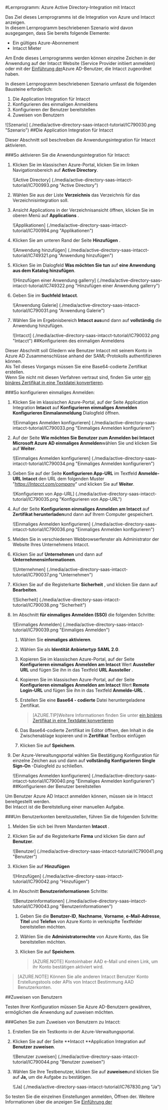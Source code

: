 <properties 
    pageTitle="Lernprogramm: Azure Active Directory-Integration mit Intacct | Microsoft Azure" 
    description="Erfahren Sie, wie mit Intacct in Azure Active Directory-auf automatisierte Bereitstellung und mehr!" 
    services="active-directory" 
    authors="jeevansd"  
    documentationCenter="na" 
    manager="femila"/>
<tags 
    ms.service="active-directory" 
    ms.devlang="na" 
    ms.topic="article" 
    ms.tgt_pltfrm="na" 
    ms.workload="identity" 
    ms.date="09/29/2016" 
    ms.author="jeedes" />

#<a name="tutorial-azure-active-directory-integration-with-intacct"></a>Lernprogramm: Azure Active Directory-Integration mit Intacct
  
Das Ziel dieses Lernprogramms ist die Integration von Azure und Intacct anzeigen.  
In diesem Lernprogramm beschriebenen Szenario wird davon ausgegangen, dass Sie bereits folgende Elemente:

-   Ein gültiges Azure-Abonnement
-   Intacct Mieter
  
Am Ende dieses Lernprogramms werden können einzelne Zeichen in der Anwendung auf der Intacct Website (Service Provider initiiert anmelden) oder mit der [Einführung der](active-directory-saas-access-panel-introduction.md)Azure AD-Benutzer, die Intacct zugeordnet haben.
  
In diesem Lernprogramm beschriebenen Szenario umfasst die folgenden Bausteine erforderlich:

1.  Die Application Integration für Intacct
2.  Konfigurieren des einmaligen Anmeldens
3.  Konfigurieren der Benutzer bereitstellen
4.  Zuweisen von Benutzern

![Szenario] (./media/active-directory-saas-intacct-tutorial/IC790030.png "Szenario")
##<a name="enabling-the-application-integration-for-intacct"></a>Die Application Integration für Intacct
  
Dieser Abschnitt soll beschreiben die Anwendungsintegration für Intacct aktivieren.

###<a name="to-enable-the-application-integration-for-intacct-perform-the-following-steps"></a>So aktivieren Sie die Anwendungsintegration für Intacct:

1.  Klicken Sie im klassischen Azure-Portal, klicken Sie im linken Navigationsbereich auf **Active Directory**.

    ![Active Directory] (./media/active-directory-saas-intacct-tutorial/IC700993.png "Active Directory")

2.  Wählen Sie aus der Liste **Verzeichnis** das Verzeichnis für das Verzeichnisintegration soll.

3.  Ansicht Applications in der Verzeichnisansicht öffnen, klicken Sie im oberen Menü auf **Applications** .

    ![Applikationen] (./media/active-directory-saas-intacct-tutorial/IC700994.png "Applikationen")

4.  Klicken Sie am unteren Rand der Seite **Hinzufügen** .

    ![Anwendung hinzufügen] (./media/active-directory-saas-intacct-tutorial/IC749321.png "Anwendung hinzufügen")

5.  Klicken Sie im Dialogfeld **Was möchten Sie tun** auf **eine Anwendung aus dem Katalog hinzufügen**.

    ![Hinzufügen einer Anwendung gallerry] (./media/active-directory-saas-intacct-tutorial/IC749322.png "Hinzufügen einer Anwendung gallerry")

6.  Geben Sie im **Suchfeld** **Intacct**.

    ![Anwendung Galerie] (./media/active-directory-saas-intacct-tutorial/IC790031.png "Anwendung Galerie")

7.  Wählen Sie im Ergebnisbereich **Intacct aus**und dann auf **vollständig** die Anwendung hinzufügen.

    ![Intacct] (./media/active-directory-saas-intacct-tutorial/IC790032.png "Intacct")
##<a name="configuring-single-sign-on"></a>Konfigurieren des einmaligen Anmeldens
  
Dieser Abschnitt soll Gliedern wie Benutzer Intacct mit seinem Konto in Azure AD Zusammenschlüsse anhand der SAML-Protokolls authentifizieren können.  
Als Teil dieses Vorgangs müssen Sie eine Base64-codierte Zertifikat erstellen.  
Wenn Sie nicht mit diesen Verfahren vertraut sind, finden Sie unter [ein binäres Zertifikat in eine Textdatei konvertieren](http://youtu.be/PlgrzUZ-Y1o).

###<a name="to-configure-single-sign-on-perform-the-following-steps"></a>So konfigurieren einmaliges Anmelden:

1.  Klicken Sie im klassischen Azure-Portal, auf der Seite Application Integration **Intacct** auf **Konfigurieren einmaliges Anmelden** **Konfigurieren Einmalanmeldung** Dialogfeld öffnen.

    ![Einmaliges Anmelden konfigurieren] (./media/active-directory-saas-intacct-tutorial/IC790033.png "Einmaliges Anmelden konfigurieren")

2.  Auf der Seite **Wie möchten Sie Benutzer zum Anmelden bei Intacct** **Microsoft Azure AD einmaliges Anmelden**wählen Sie und klicken Sie auf **Weiter**.

    ![Einmaliges Anmelden konfigurieren] (./media/active-directory-saas-intacct-tutorial/IC790034.png "Einmaliges Anmelden konfigurieren")

3.  Geben Sie auf der Seite **Konfigurieren App-URL** im Textfeld **Anmelde-URL Intacct** den URL dem folgenden Muster "*https://Intacct.com/company*" und klicken Sie auf **Weiter**.

    ![Konfigurieren von App-URL] (./media/active-directory-saas-intacct-tutorial/IC790035.png "Konfigurieren von App-URL")

4.  Auf der Seite **Konfigurieren einmaliges Anmelden am Intacct** auf **Zertifikat herunterladen**und dann auf Ihrem Computer gespeichert.

    ![Einmaliges Anmelden konfigurieren] (./media/active-directory-saas-intacct-tutorial/IC790036.png "Einmaliges Anmelden konfigurieren")

5.  Melden Sie in verschiedenen Webbrowserfenster als Administrator der Website Ihres Unternehmens Intacct.

6.  Klicken Sie auf **Unternehmen** und dann auf **Unternehmensinformationen**.

    ![Unternehmen] (./media/active-directory-saas-intacct-tutorial/IC790037.png "Unternehmen")

7.  Klicken Sie auf die Registerkarte **Sicherheit** , und klicken Sie dann auf **Bearbeiten**.

    ![Sicherheit] (./media/active-directory-saas-intacct-tutorial/IC790038.png "Sicherheit")

8.  Im Abschnitt **für einmaliges Anmelden (SSO)** die folgenden Schritte:

    ![Einmaliges Anmelden] (./media/active-directory-saas-intacct-tutorial/IC790039.png "Einmaliges Anmelden")

    1.  Wählen Sie **einmaliges aktivieren**.
    2.  Wählen Sie als **Identität Anbietertyp** **SAML 2.0**.
    3.  Kopieren Sie im klassischen Azure-Portal, auf der Seite **Konfigurieren einmaliges Anmelden am Intacct** Wert **Aussteller URL** und fügen Sie ihn in das Textfeld **URL Aussteller** .
    4.  Kopieren Sie im klassischen Azure-Portal, auf der Seite **Konfigurieren einmaliges Anmelden am Intacct** Wert **Remote Login-URL** und fügen Sie ihn in das Textfeld **Anmelde-URL** .
    5.  Erstellen Sie eine **Base64 - codierte** Datei heruntergeladene Zertifikat.
        
        >[AZURE.TIP]Weitere Informationen finden Sie unter [ein binäres Zertifikat in eine Textdatei konvertieren](http://youtu.be/PlgrzUZ-Y1o)

    6.  Das Base64-codierte Zertifikat im Editor öffnen, den Inhalt in die Zwischenablage kopieren und in **Zertifikat** Textbox einfügen
    7.  Klicken Sie auf **Speichern**.

9.  Der Azure-Verwaltungsportal wählen Sie Bestätigung Konfiguration für einzelne Zeichen aus und dann auf **vollständig** **Konfigurieren Single Sign-On** -Dialogfeld zu schließen.

    ![Einmaliges Anmelden konfigurieren] (./media/active-directory-saas-intacct-tutorial/IC790040.png "Einmaliges Anmelden konfigurieren")
##<a name="configuring-user-provisioning"></a>Konfigurieren der Benutzer bereitstellen
  
Um Benutzer Azure AD Intacct anmelden können, müssen sie in Intacct bereitgestellt werden.  
Bei Intacct ist die Bereitstellung einer manuellen Aufgabe.

###<a name="to-provision-a-user-accounts-perform-the-following-steps"></a>Um Benutzerkonten bereitzustellen, führen Sie die folgenden Schritte:

1.  Melden Sie sich bei Ihrem Mandanten **Intacct** .

2.  Klicken Sie auf die Registerkarte **Firma** und klicken Sie dann auf **Benutzer**.

    ![Benutzer] (./media/active-directory-saas-intacct-tutorial/IC790041.png "Benutzer")

3.  Klicken Sie auf **Hinzufügen**

    ![Hinzufügen] (./media/active-directory-saas-intacct-tutorial/IC790042.png "Hinzufügen")

4.  Im Abschnitt **Benutzerinformationen** Schritte:

    ![Benutzerinformationen] (./media/active-directory-saas-intacct-tutorial/IC790043.png "Benutzerinformationen")

    1.  Geben Sie die **Benutzer-ID**, **Nachname**, **Vorname**, **e-Mail-Adresse**, **Titel** und **Telefon** von Azure Konto in verknüpfte Textfelder bereitstellen möchten.
    2.  Wählen Sie die **Administratorrechte** von Azure Konto, das Sie bereitstellen möchten.
    3.  Klicken Sie auf **Speichern**.
        
        >[AZURE.NOTE] Kontoinhaber AAD e-Mail und einen Link, um ihr Konto bestätigen aktiviert wird.

>[AZURE.NOTE] Können Sie alle anderen Intacct Benutzer Konto Erstellungstools oder APIs von Intacct Bestimmung AAD Benutzerkonten.

##<a name="assigning-users"></a>Zuweisen von Benutzern
  
Testen Ihrer Konfiguration müssen Sie Azure AD-Benutzern gewähren, ermöglichen die Anwendung auf zuweisen möchten.

###<a name="to-assign-users-to-intacct-perform-the-following-steps"></a>Gehen Sie zum Zuweisen von Benutzern zu Intacct:

1.  Erstellen Sie ein Testkonto in der Azure-Verwaltungsportal.

2.  Klicken Sie auf der Seite **Intacct **Application Integration auf **Benutzer zuweisen**.

    ![Benutzer zuweisen] (./media/active-directory-saas-intacct-tutorial/IC790044.png "Benutzer zuweisen")

3.  Wählen Sie Ihre Testbenutzer, klicken Sie auf **zuweisen**und klicken Sie auf **Ja,** um die Aufgabe zu bestätigen.

    ![Ja] (./media/active-directory-saas-intacct-tutorial/IC767830.png "Ja")
  
So testen Sie die einzelnen Einstellungen anmelden, Öffnen der. Weitere Informationen über die anzeigen Sie [Einführung der](active-directory-saas-access-panel-introduction.md)